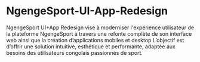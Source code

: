 # NgengeSport-UI-App-Redesign
NgengeSport UI+App Redesign vise à moderniser l'expérience utilisateur de la plateforme NgengeSport à travers une refonte complète de son interface web ainsi que la création d’applications mobiles et desktop L’objectif est d’offrir une solution intuitive, esthétique et performante, adaptée aux besoins des utilisateurs congolais passionnés de sport.
